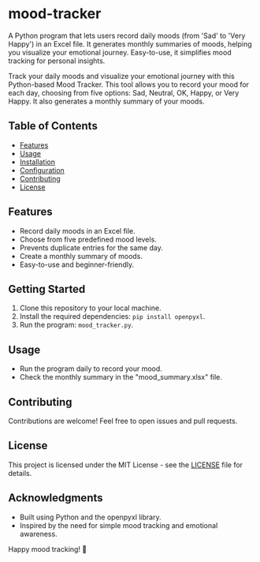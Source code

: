 # mood-tracker
A Python program that lets users record daily moods (from 'Sad' to 'Very Happy') in an Excel file. It generates monthly summaries of moods, helping you visualize your emotional journey. Easy-to-use, it simplifies mood tracking for personal insights.

Track your daily moods and visualize your emotional journey with this Python-based Mood Tracker. This tool allows you to record your mood for each day, choosing from five options: Sad, Neutral, OK, Happy, or Very Happy. It also generates a monthly summary of your moods.

## Table of Contents

- [Features](#features)
- [Usage](#usage)
- [Installation](#installation)
- [Configuration](#configuration)
- [Contributing](#contributing)
- [License](#license)

  
## Features

- Record daily moods in an Excel file.
- Choose from five predefined mood levels.
- Prevents duplicate entries for the same day.
- Create a monthly summary of moods.
- Easy-to-use and beginner-friendly.

## Getting Started

1. Clone this repository to your local machine.
2. Install the required dependencies: `pip install openpyxl`.
3. Run the program: `mood_tracker.py`.

## Usage

- Run the program daily to record your mood.
- Check the monthly summary in the "mood_summary.xlsx" file.

## Contributing

Contributions are welcome! Feel free to open issues and pull requests.

## License

This project is licensed under the MIT License - see the [LICENSE](LICENSE) file for details.

## Acknowledgments

- Built using Python and the openpyxl library.
- Inspired by the need for simple mood tracking and emotional awareness.

Happy mood tracking! 🌟
